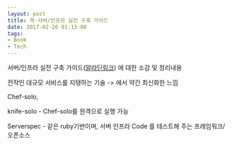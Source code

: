 ```yaml
---
layout: post
title: 책-서버/인프라 실전 구축 가이드
date: 2017-02-26 01:13:00
tags:
- Book
- Tech
---
```


서버/인프라 실전 구축 가이드([알라딘링크](http://www.aladin.co.kr/shop/wproduct.aspx?ItemId=65965808)) 에 대한 소감 및 정리내용

전작인 대규모 서비스를 지탱하는 기술 -> 에서 약간 최신화한 느낌


Chef-solo,

knife-solo - Chef-solo를 원격으로 실행 가능

Serverspec - 같은 ruby기반이며, 서버 인프라 Code 를 테스트해 주는 프레임워크/오픈소스
